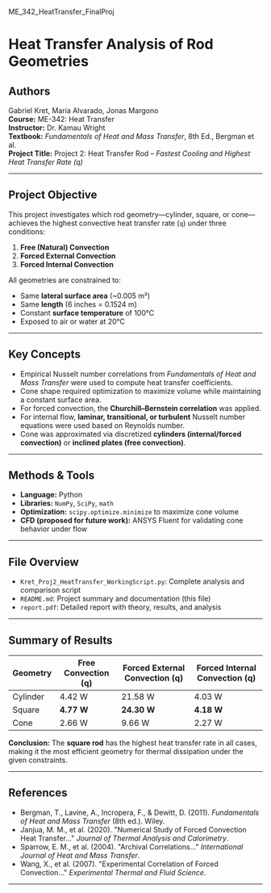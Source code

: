 ME_342_HeatTransfer_FinalProj 

# Heat Transfer Analysis of Rod Geometries

## Authors
Gabriel Kret, Maria Alvarado, Jonas Margono  
**Course:** ME-342: Heat Transfer  
**Instructor:** Dr. Kamau Wright  
**Textbook:** *Fundamentals of Heat and Mass Transfer*, 8th Ed., Bergman et al.  
**Project Title:** Project 2: Heat Transfer Rod – *Fastest Cooling and Highest Heat Transfer Rate (q)*

---

## Project Objective

This project investigates which rod geometry—cylinder, square, or cone—achieves the highest convective heat transfer rate (`q`) under three conditions:
1. **Free (Natural) Convection**
2. **Forced External Convection**
3. **Forced Internal Convection**

All geometries are constrained to:
- Same **lateral surface area** (~0.005 m²)
- Same **length** (6 inches = 0.1524 m)
- Constant **surface temperature** of 100°C
- Exposed to air or water at 20°C

---

## Key Concepts

- Empirical Nusselt number correlations from *Fundamentals of Heat and Mass Transfer* were used to compute heat transfer coefficients.
- Cone shape required optimization to maximize volume while maintaining a constant surface area.
- For forced convection, the **Churchill–Bernstein correlation** was applied.
- For internal flow, **laminar, transitional, or turbulent** Nusselt number equations were used based on Reynolds number.
- Cone was approximated via discretized **cylinders (internal/forced convection)** or **inclined plates (free convection)**.

---

## Methods & Tools

- **Language:** Python  
- **Libraries:** `NumPy`, `SciPy`, `math`  
- **Optimization:** `scipy.optimize.minimize` to maximize cone volume  
- **CFD (proposed for future work):** ANSYS Fluent for validating cone behavior under flow

---

## File Overview

- `Kret_Proj2_HeatTransfer_WorkingScript.py`: Complete analysis and comparison script
- `README.md`: Project summary and documentation (this file)
- `report.pdf`: Detailed report with theory, results, and analysis 

---

## Summary of Results

| Geometry | Free Convection (q) | Forced External Convection (q) | Forced Internal Convection (q) |
|----------|---------------------|--------------------------------|--------------------------------|
| Cylinder | 4.42 W              | 21.58 W                        | 4.03 W                         |
| Square   | **4.77 W**          | **24.30 W**                    | **4.18 W**                     |
| Cone     | 2.66 W              | 9.66 W                         | 2.27 W                         |

**Conclusion:** The **square rod** has the highest heat transfer rate in all cases, making it the most efficient geometry for thermal dissipation under the given constraints.

---

## References

- Bergman, T., Lavine, A., Incropera, F., & Dewitt, D. (2011). *Fundamentals of Heat and Mass Transfer* (8th ed.). Wiley.
- Janjua, M. M., et al. (2020). "Numerical Study of Forced Convection Heat Transfer..." *Journal of Thermal Analysis and Calorimetry*.
- Sparrow, E. M., et al. (2004). "Archival Correlations..." *International Journal of Heat and Mass Transfer*.
- Wang, X., et al. (2007). "Experimental Correlation of Forced Convection..." *Experimental Thermal and Fluid Science*.

---

